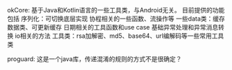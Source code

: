 okCore: 基于Java和Kotlin语言的一些工具类，与Android无关。
目前提供的功能包括
    序列化：可切换底层实现
    协程相关的一些函数、流操作等
    一些data类：缓存数据类、可更新缓存
    日期相关的工具函数和use case
    基础异常处理和异常消息转换
    io相关的方法
    工具类：rsa加解密、md5、base64、url编解码等一些常用工具类

proguard:
这是一个java库，传递混淆的规则的方式不是很确定？